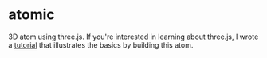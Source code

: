 atomic
======

3D atom using three.js. If you're interested in learning about three.js,
I wrote a [tutorial][1] that illustrates the basics by building this atom.

[1]: http://www.aaron-gray.com/three-js-tutorial-building-an-atom/ "Three.js tutorial – building an atom"
